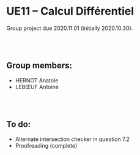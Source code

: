 # UE11 – Calcul Différentiel
Group project due 2020.11.01 (initially 2020.10.30).

<br><br>

## Group members:
* HERNOT Anatole
* LEBŒUF Antoine

<br><br>

## To do:
* Alternate intersection checker in question 7.2
* Proofreading (complete)